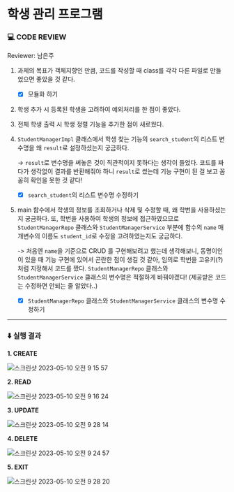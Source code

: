 # 학생 관리 프로그램

### 💻 CODE REVIEW

Reviewer: 남은주

1. 과제의 목표가 객체지향인 만큼, 코드를 작성할 때 class를 각각 다른 파일로 만들었으면 좋았을 것 같다.

     - [x] 모듈화 하기
2. 학생 추가 시 등록된 학생을 고려하여 예외처리를 한 점이 좋았다.
3. 전체 학생 출력 시 학생 정렬 기능을 추가한 점이 새로웠다.
4. `StudentManagerImpl` 클래스에서 학생 찾는 기능의 `search_student`의 리스트 변수명을 왜 `result`로 설정하셨는지 궁금하다.

    -> `result`로 변수명을 써놓은 것이 직관적이지 못하다는 생각이 들었다. 코드를 짜다가 생각없이 결과를 반환해줘야 하니 `result`로 썼는데 기능 구현이 된 걸 보고 꼼꼼히 확인을 못한 것 같다!
    - [x] `search_student`의 리스트 변수명 수정하기
  
  
5. main 함수에서 학생의 정보를 조회하거나 삭제 및 수정할 때, 왜 학번을 사용하셨는지 궁금하다. 또, 학번을 사용하여 학생의 정보에 접근하였으므로 `StudentManagerRepo` 클래스와  `StudentManagerService` 부분에 함수의 `name` 매개변수의 이름도 `student_id`로 수정을 고려하였는지도 궁금하다.

    -> 처음엔 `name`을 기준으로 CRUD 를 구현해보려고 했는데 생각해보니, 동명이인이 있을 때 기능 구현에 있어서 곤란한 점이 생길 것 같아, 임의로 학번을 고유키(?) 처럼 지정해서 코드를 짰다. `StudentManagerRepo` 클래스와 `StudentManagerService` 클래스의 변수명은 적절하게 바꿔야겠다! (제공받은 코드는 수정하면 안되는 줄 알았다..) 
    - [x] `StudentManagerRepo` 클래스와 `StudentManagerService` 클래스의 변수명 수정하기

---
### ⬇️ 실행 결과

**1. CREATE**

![스크린샷 2023-05-10 오전 9 15 57](https://github.com/daxx0ne/LIKELION_YU_11th/assets/117694148/9b58651d-a707-4a71-bdcf-7f1ffbf5a6fb)
<br>

**2. READ**

![스크린샷 2023-05-10 오전 9 16 24](https://github.com/daxx0ne/LIKELION_YU_11th/assets/117694148/366503f2-843f-4ce0-9a99-46fc7604e36a)
<br>

**3. UPDATE**

![스크린샷 2023-05-10 오전 9 28 14](https://github.com/daxx0ne/LIKELION_YU_11th/assets/117694148/f18d86c6-4ebe-494c-9621-c10a6cebc37c)
<br>

**4. DELETE**

![스크린샷 2023-05-10 오전 9 24 57](https://github.com/daxx0ne/LIKELION_YU_11th/assets/117694148/c7903e3e-d3a8-4e16-9d8d-83ecc631536b)
<br>

**5. EXIT**

![스크린샷 2023-05-10 오전 9 28 20](https://github.com/daxx0ne/LIKELION_YU_11th/assets/117694148/c9dd88d2-92cd-42fb-b43a-4478c20a6d17)

